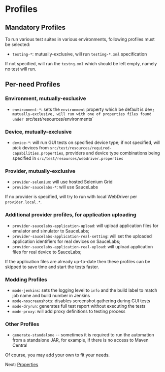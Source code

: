 # Profiles

## Mandatory Profiles

To run various test suites in various environments, following profiles must be
selected:

* `testing-*`: mutually-exclusive, will run `testing-*.xml` specification

If not specified, will run the `testng.xml` which should be left empty, namely
no test will run.

## Per-need Profiles

### Environment, mutually-exclusive

* `environment-*`: sets the `environment` property which be default is dev`;
  mutually-exclusive, will run with one of
  properties files found under `src/test/resources/environments`

### Device, mutually-exclusive

* `device-*`: will run GUI tests on specified device type; if not specified,
  will pick devices from `src/test/resources/required-capabilities.properties`,
  providers and device type combinations being specified in
  `src/test/resources/webdriver.properties`

### Provider, mutually-exclusive

* `provider-selenium`: will use hosted Selenium Grid
* `provider-saucelabs-*`: will use SauceLabs

If no provider is specified, will try to run with local WebDriver per
`provider.local.*`.

### Additional provider profiles, for application uploading

* `provider-saucelabs-application-upload`: will upload application files for
  emulator and simulator to SauceLabs;
* `provider-saucelabs-application-real-setting`: will set the uploaded
  application identifiers for real devices on SauceLabs;
* `provider-saucelabs-application-real-upload`: will upload application files
  for real device to SauceLabs;

If the application files are already up-to-date then these profiles can be
skipped to save time and start the tests faster.

### Modding Profiles

* `mode-jenkins`: sets the logging level to `info` and the build label to match
  job name and build number in Jenkins
* `mode-noscreenshots`: disables screenshot gathering during GUI tests
* `mode-dryrun`: generates full test report without executing the tests
* `mode-proxy`: will add proxy definitions to testing process

### Other Profiles

* `generate-standalone` -- sometimes it is required to run the automation from
  a standalone JAR, for example, if there is no access to Maven Central

Of course, you may add your own to fit your needs.

Next: [Properties](properties.html)
